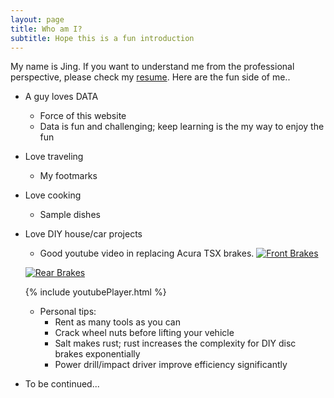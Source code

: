 ```yaml
---
layout: page
title: Who am I?
subtitle: Hope this is a fun introduction
---
```


My name is Jing. If you want to understand me from the professional perspective, please check my [resume](/JingCV). Here are the fun side of me..
- A guy loves DATA
  - Force of this website
  - Data is fun and challenging; keep learning is the my way to enjoy the fun

- Love traveling
  - My footmarks

- Love cooking
  - Sample dishes

- Love DIY house/car projects 
  - Good youtube video in replacing Acura TSX brakes. 
  [![Front Brakes](http://img.youtube.com/vi/3C088hOqNo4/0.jpg)](https://www.youtube.com/watch?v=3C088hOqNo4)

  [![Rear Brakes](http://img.youtube.com/vi/3mb-E5YsGdg/0.jpg)](https://www.youtube.com/watch?v=3mb-E5YsGdg) 

  {% include youtubePlayer.html %}

  - Personal tips:
    - Rent as many tools as you can
    - Crack wheel nuts before lifting your vehicle
    - Salt makes rust; rust increases the complexity for DIY disc brakes exponentially
    - Power drill/impact driver improve efficiency significantly

- To be continued...